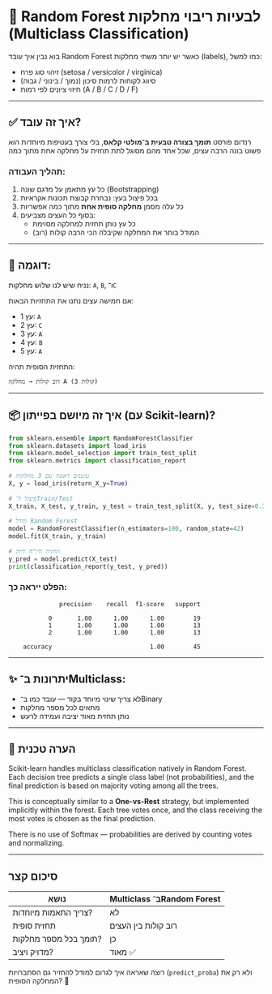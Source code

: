 # 🎯 Random Forest לבעיות ריבוי מחלקות (Multiclass Classification)
  
בוא נבין איך עובד Random Forest כאשר יש יותר משתי מחלקות (labels), כמו למשל:
- זיהוי סוג פרח (setosa / versicolor / virginica)
- סיווג לקוחות לרמות סיכון (נמוך / בינוני / גבוה)
- חיזוי ציונים לפי רמות (A / B / C / D / F)
  
---
  
## ✅ איך זה עובד?
  
רנדום פורסט **תומך בצורה טבעית ב־מולטי קלאס**, בלי צורך בעטיפות מיוחדות
הוא פשוט בונה הרבה עצים, שכל אחד מהם מסוגל לתת תחזית על מחלקה אחת מתוך כמה
  
### תהליך העבודה:
1. כל עץ מתאמן על מדגם שונה (Bootstrapping)
2. בכל פיצול בעץ: נבחרת קבוצת תכונות אקראיות
3. כל עלה מסמן **מחלקה סופית אחת** מתוך כמה אפשריות
4. בסוף כל העצים מצביעים:
   - כל עץ נותן תחזית למחלקה מסוימת
   - המודל בוחר את המחלקה שקיבלה הכי הרבה קולות (רוב)
  
---
  
## 🔢 דוגמה:
נניח שיש לנו שלוש מחלקות: `A`, `B`, ו־`C`
  
אם חמישה עצים נתנו את התחזיות הבאות:
- עץ 1: `A`
- עץ 2: `C`
- עץ 3: `A`
- עץ 4: `B`
- עץ 5: `A`
  
התחזית הסופית תהיה:
```
רוב קולות → מחלקה A (3 קולות)
```
  
---
  
## 📦 איך זה מיושם בפייתון (עם Scikit-learn)?
  
```python
from sklearn.ensemble import RandomForestClassifier
from sklearn.datasets import load_iris
from sklearn.model_selection import train_test_split
from sklearn.metrics import classification_report
  
# טוענים דאטה עם 3 מחלקות
X, y = load_iris(return_X_y=True)
  
# פיצול ל־Train/Test
X_train, X_test, y_train, y_test = train_test_split(X, y, test_size=0.3, random_state=42)
  
# מודל Random Forest
model = RandomForestClassifier(n_estimators=100, random_state=42)
model.fit(X_train, y_train)
  
# תחזית ודו"ח דיוק
y_pred = model.predict(X_test)
print(classification_report(y_test, y_pred))
```
  
### הפלט ייראה כך:
```
              precision    recall  f1-score   support
  
           0       1.00      1.00      1.00        19
           1       1.00      1.00      1.00        13
           2       1.00      1.00      1.00        13
  
    accuracy                           1.00        45
```
  
---
  
## ✨ יתרונות ב־Multiclass:
  
- לא צריך שינוי מיוחד בקוד — עובד כמו ב־Binary
- מתאים לכל מספר מחלקות
- נותן תחזית מאוד יציבה ועמידה לרעש
  
---
  
## 🧠 הערה טכנית
Scikit-learn handles multiclass classification natively in Random Forest. Each decision tree predicts a single class label (not probabilities), and the final prediction is based on majority voting among all the trees.
  
This is conceptually similar to a **One-vs-Rest** strategy, but implemented implicitly within the forest. Each tree votes once, and the class receiving the most votes is chosen as the final prediction.
  
There is no use of Softmax — probabilities are derived by counting votes and normalizing.
  
---
  
## סיכום קצר
  
| נושא | Multiclass ב־Random Forest |
|------|----------------------------|
| צריך התאמות מיוחדות? | לא |
| תחזית סופית | רוב קולות בין העצים |
| תומך בכל מספר מחלקות? | כן |
| מדויק ויציב? | מאוד ✅ |
  
רוצה שאראה איך לגרום למודל להחזיר גם הסתברויות (`predict_proba`) ולא רק את המחלקה הסופית? 🎯
  